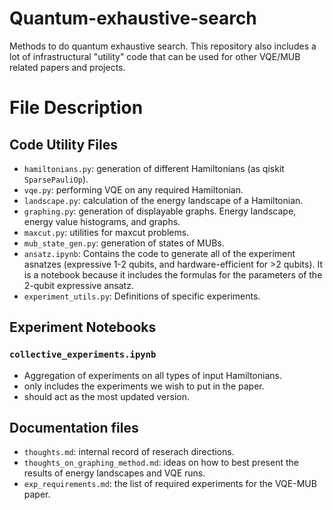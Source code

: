 # Quantum-exhaustive-search
Methods to do quantum exhaustive search.
This repository also includes a lot of infrastructural "utility" code that can be used for other VQE/MUB related papers and projects.

# File Description
## Code Utility Files
-   `hamiltonians.py`: generation of different Hamiltonians (as qiskit `SparsePauliOp`).
-   `vqe.py`: performing VQE on any required Hamiltonian.
-   `landscape.py`: calculation of the energy landscape of a Hamiltonian.
-   `graphing.py`: generation of displayable graphs. Energy landscape, energy value histograms, and graphs.
-   `maxcut.py`: utilities for maxcut problems.
-   `mub_state_gen.py`: generation of states of MUBs.
-   `ansatz.ipynb`: Contains the code to generate all of the experiment asnatzes (expressive 1-2 qubits, and hardware-efficient for >2 qubits).
It is a notebook because it includes the formulas for the parameters of the 2-qubit expressive ansatz. 
-   `experiment_utils.py`: Definitions of specific experiments.


## Experiment Notebooks
### `collective_experiments.ipynb`
-   Aggregation of experiments on all types of input Hamiltonians.
-   only includes the experiments we wish to put in the paper.
-   should act as the most updated version.

## Documentation files
-   `thoughts.md`: internal record of reserach directions.
-   `thoughts_on_graphing_method.md`: ideas on how to best present the results of energy landscapes and VQE runs.
-   `exp_requirements.md`: the list of required experiments for the VQE-MUB paper.